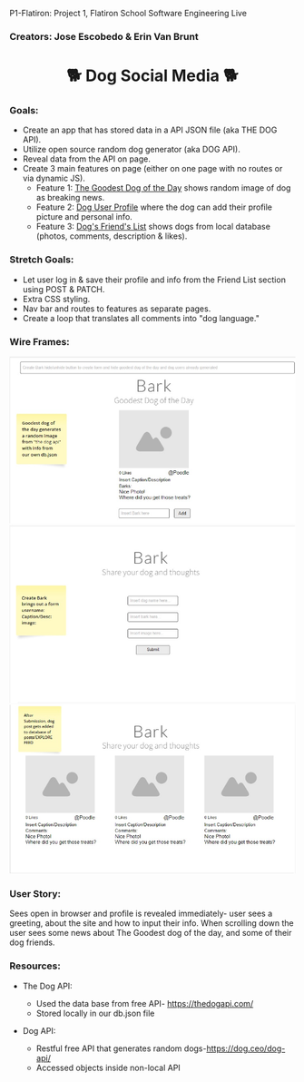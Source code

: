 P1-Flatiron: Project 1, Flatiron School Software Engineering Live

### Creators: Jose Escobedo & Erin Van Brunt

# <center>🐕 Dog Social Media 🐕</center>

### Goals:

- Create an app that has stored data in a API JSON file (aka THE DOG API).
- Utilize open source random dog generator (aka DOG API).
- Reveal data from the API on page.
- Create 3 main features on page (either on one page with no routes or via dynamic JS).
  - Feature 1: <u>The Goodest Dog of the Day</u> shows random image of dog as breaking news.
  - Feature 2: <u>Dog User Profile</u> where the dog can add their profile picture and personal info.
  - Feature 3: <u>Dog's Friend's List</u> shows dogs from local database (photos, comments, description & likes).

### Stretch Goals:

- Let user log in & save their profile and info from the Friend List section using POST & PATCH.
- Extra CSS styling.
- Nav bar and routes to features as separate pages.
- Create a loop that translates all comments into "dog language."

### Wire Frames:

![image 1](src/imgs/wf1.jpg)
![image 2](src/imgs/wf2.jpg)
![image 3](src/imgs/wf3.jpg)

### User Story:

Sees open in browser and profile is revealed immediately- user sees a greeting, about the site and how to input their info.
When scrolling down the user sees some news about The Goodest dog of the day, and some of their dog friends.

### Resources:

- The Dog API:

  - Used the data base from free API- https://thedogapi.com/
  - Stored locally in our db.json file

- Dog API:

  - Restful free API that generates random dogs-https://dog.ceo/dog-api/
  - Accessed objects inside non-local API
